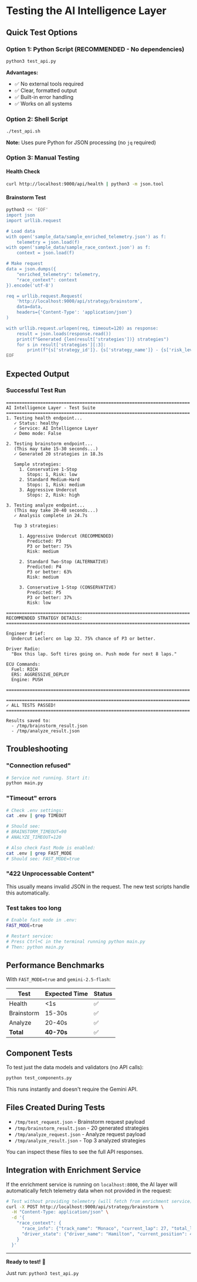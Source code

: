 # Testing the AI Intelligence Layer

## Quick Test Options

### Option 1: Python Script (RECOMMENDED - No dependencies)
```bash
python3 test_api.py
```

**Advantages:**
- ✅ No external tools required
- ✅ Clear, formatted output
- ✅ Built-in error handling
- ✅ Works on all systems

### Option 2: Shell Script
```bash
./test_api.sh
```

**Note:** Uses pure Python for JSON processing (no `jq` required)

### Option 3: Manual Testing

#### Health Check
```bash
curl http://localhost:9000/api/health | python3 -m json.tool
```

#### Brainstorm Test
```bash
python3 << 'EOF'
import json
import urllib.request

# Load data
with open('sample_data/sample_enriched_telemetry.json') as f:
    telemetry = json.load(f)
with open('sample_data/sample_race_context.json') as f:
    context = json.load(f)

# Make request
data = json.dumps({
    "enriched_telemetry": telemetry,
    "race_context": context
}).encode('utf-8')

req = urllib.request.Request(
    'http://localhost:9000/api/strategy/brainstorm',
    data=data,
    headers={'Content-Type': 'application/json'}
)

with urllib.request.urlopen(req, timeout=120) as response:
    result = json.loads(response.read())
    print(f"Generated {len(result['strategies'])} strategies")
    for s in result['strategies'][:3]:
        print(f"{s['strategy_id']}. {s['strategy_name']} - {s['risk_level']} risk")
EOF
```

## Expected Output

### Successful Test Run

```
======================================================================
AI Intelligence Layer - Test Suite
======================================================================
1. Testing health endpoint...
   ✓ Status: healthy
   ✓ Service: AI Intelligence Layer
   ✓ Demo mode: False

2. Testing brainstorm endpoint...
   (This may take 15-30 seconds...)
   ✓ Generated 20 strategies in 18.3s

   Sample strategies:
     1. Conservative 1-Stop
        Stops: 1, Risk: low
     2. Standard Medium-Hard
        Stops: 1, Risk: medium
     3. Aggressive Undercut
        Stops: 2, Risk: high

3. Testing analyze endpoint...
   (This may take 20-40 seconds...)
   ✓ Analysis complete in 24.7s

   Top 3 strategies:

     1. Aggressive Undercut (RECOMMENDED)
        Predicted: P3
        P3 or better: 75%
        Risk: medium

     2. Standard Two-Stop (ALTERNATIVE)
        Predicted: P4
        P3 or better: 63%
        Risk: medium

     3. Conservative 1-Stop (CONSERVATIVE)
        Predicted: P5
        P3 or better: 37%
        Risk: low

======================================================================
RECOMMENDED STRATEGY DETAILS:
======================================================================

Engineer Brief:
  Undercut Leclerc on lap 32. 75% chance of P3 or better.

Driver Radio:
  "Box this lap. Soft tires going on. Push mode for next 8 laps."

ECU Commands:
  Fuel: RICH
  ERS: AGGRESSIVE_DEPLOY
  Engine: PUSH

======================================================================

======================================================================
✓ ALL TESTS PASSED!
======================================================================

Results saved to:
  - /tmp/brainstorm_result.json
  - /tmp/analyze_result.json
```

## Troubleshooting

### "Connection refused"
```bash
# Service not running. Start it:
python main.py
```

### "Timeout" errors
```bash
# Check .env settings:
cat .env | grep TIMEOUT

# Should see:
# BRAINSTORM_TIMEOUT=90
# ANALYZE_TIMEOUT=120

# Also check Fast Mode is enabled:
cat .env | grep FAST_MODE
# Should see: FAST_MODE=true
```

### "422 Unprocessable Content"
This usually means invalid JSON in the request. The new test scripts handle this automatically.

### Test takes too long
```bash
# Enable fast mode in .env:
FAST_MODE=true

# Restart service:
# Press Ctrl+C in the terminal running python main.py
# Then: python main.py
```

## Performance Benchmarks

With `FAST_MODE=true` and `gemini-2.5-flash`:

| Test | Expected Time | Status |
|------|--------------|--------|
| Health | <1s | ✅ |
| Brainstorm | 15-30s | ✅ |
| Analyze | 20-40s | ✅ |
| **Total** | **40-70s** | ✅ |

## Component Tests

To test just the data models and validators (no API calls):

```bash
python test_components.py
```

This runs instantly and doesn't require the Gemini API.

## Files Created During Tests

- `/tmp/test_request.json` - Brainstorm request payload
- `/tmp/brainstorm_result.json` - 20 generated strategies
- `/tmp/analyze_request.json` - Analyze request payload  
- `/tmp/analyze_result.json` - Top 3 analyzed strategies

You can inspect these files to see the full API responses.

## Integration with Enrichment Service

If the enrichment service is running on `localhost:8000`, the AI layer will automatically fetch telemetry data when not provided in the request:

```bash
# Test without providing telemetry (will fetch from enrichment service)
curl -X POST http://localhost:9000/api/strategy/brainstorm \
  -H "Content-Type: application/json" \
  -d '{
    "race_context": {
      "race_info": {"track_name": "Monaco", "current_lap": 27, "total_laps": 58},
      "driver_state": {"driver_name": "Hamilton", "current_position": 4}
    }
  }'
```

---

**Ready to test!** 🚀

Just run: `python3 test_api.py`
